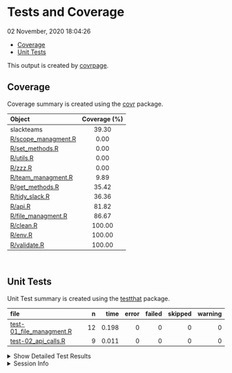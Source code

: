 Tests and Coverage
================
02 November, 2020 18:04:26

  - [Coverage](#coverage)
  - [Unit Tests](#unit-tests)

This output is created by
[covrpage](https://github.com/metrumresearchgroup/covrpage).

## Coverage

Coverage summary is created using the
[covr](https://github.com/r-lib/covr) package.

| Object                                         | Coverage (%) |
| :--------------------------------------------- | :----------: |
| slackteams                                     |    39.30     |
| [R/scope\_managment.R](../R/scope_managment.R) |     0.00     |
| [R/set\_methods.R](../R/set_methods.R)         |     0.00     |
| [R/utils.R](../R/utils.R)                      |     0.00     |
| [R/zzz.R](../R/zzz.R)                          |     0.00     |
| [R/team\_managment.R](../R/team_managment.R)   |     9.89     |
| [R/get\_methods.R](../R/get_methods.R)         |    35.42     |
| [R/tidy\_slack.R](../R/tidy_slack.R)           |    36.36     |
| [R/api.R](../R/api.R)                          |    81.82     |
| [R/file\_managment.R](../R/file_managment.R)   |    86.67     |
| [R/clean.R](../R/clean.R)                      |    100.00    |
| [R/env.R](../R/env.R)                          |    100.00    |
| [R/validate.R](../R/validate.R)                |    100.00    |

<br>

## Unit Tests

Unit Test summary is created using the
[testthat](https://github.com/r-lib/testthat) package.

| file                                                            |  n |  time | error | failed | skipped | warning |
| :-------------------------------------------------------------- | -: | ----: | ----: | -----: | ------: | ------: |
| [test-01\_file\_managment.R](testthat/test-01_file_managment.R) | 12 | 0.198 |     0 |      0 |       0 |       0 |
| [test-02\_api\_calls.R](testthat/test-02_api_calls.R)           |  9 | 0.011 |     0 |      0 |       0 |       0 |

<details closed>

<summary> Show Detailed Test Results </summary>

| file                                                                    | context         | test                                              | status | n |  time |
| :---------------------------------------------------------------------- | :-------------- | :------------------------------------------------ | :----- | -: | ----: |
| [test-01\_file\_managment.R](testthat/test-01_file_managment.R#L6_L9)   | team management | no active team: get\_team\_creds                  | PASS   | 1 | 0.012 |
| [test-01\_file\_managment.R](testthat/test-01_file_managment.R#L13_L16) | team management | no active team: get\_team\_users                  | PASS   | 1 | 0.015 |
| [test-01\_file\_managment.R](testthat/test-01_file_managment.R#L20_L23) | team management | no active team: validate team missing teams error | PASS   | 1 | 0.008 |
| [test-01\_file\_managment.R](testthat/test-01_file_managment.R#L33_L36) | team management | load team: validate team bad name error           | PASS   | 1 | 0.008 |
| [test-01\_file\_managment.R](testthat/test-01_file_managment.R#L40_L42) | team management | load team: activate team                          | PASS   | 1 | 0.003 |
| [test-01\_file\_managment.R](testthat/test-01_file_managment.R#L47_L49) | team management | load team: slackteams to json                     | PASS   | 1 | 0.134 |
| [test-01\_file\_managment.R](testthat/test-01_file_managment.R#L53_L55) | team management | load team: slackteams to dcf                      | PASS   | 1 | 0.002 |
| [test-01\_file\_managment.R](testthat/test-01_file_managment.R#L59_L62) | team management | load team: get teams                              | PASS   | 1 | 0.001 |
| [test-01\_file\_managment.R](testthat/test-01_file_managment.R#L66_L68) | team management | load team: cached slack creds token               | PASS   | 1 | 0.005 |
| [test-01\_file\_managment.R](testthat/test-01_file_managment.R#L80)     | team management | active team channel info: validate channel        | PASS   | 1 | 0.002 |
| [test-01\_file\_managment.R](testthat/test-01_file_managment.R#L84)     | team management | active team channel info: validate channel id     | PASS   | 1 | 0.001 |
| [test-01\_file\_managment.R](testthat/test-01_file_managment.R#L88)     | team management | active team channel info: validate bad channel    | PASS   | 1 | 0.007 |
| [test-02\_api\_calls.R](testthat/test-02_api_calls.R#L15)               | API calls       | team info: class                                  | PASS   | 1 | 0.001 |
| [test-02\_api\_calls.R](testthat/test-02_api_calls.R#L19)               | API calls       | team info: user names                             | PASS   | 1 | 0.002 |
| [test-02\_api\_calls.R](testthat/test-02_api_calls.R#L27)               | API calls       | converstion info: class                           | PASS   | 1 | 0.001 |
| [test-02\_api\_calls.R](testthat/test-02_api_calls.R#L31)               | API calls       | converstion info: convo id                        | PASS   | 1 | 0.001 |
| [test-02\_api\_calls.R](testthat/test-02_api_calls.R#L35)               | API calls       | converstion info: convo channel count             | PASS   | 1 | 0.002 |
| [test-02\_api\_calls.R](testthat/test-02_api_calls.R#L39)               | API calls       | converstion info: convo im count                  | PASS   | 1 | 0.001 |
| [test-02\_api\_calls.R](testthat/test-02_api_calls.R#L43)               | API calls       | converstion info: convo members                   | PASS   | 1 | 0.001 |
| [test-02\_api\_calls.R](testthat/test-02_api_calls.R#L47)               | API calls       | converstion info: convo info class                | PASS   | 1 | 0.001 |
| [test-02\_api\_calls.R](testthat/test-02_api_calls.R#L51)               | API calls       | converstion info: convo info id                   | PASS   | 1 | 0.001 |

</details>

<details>

<summary> Session Info </summary>

| Field    | Value                             |                                                                                                                                                                                                                                                                    |
| :------- | :-------------------------------- | :----------------------------------------------------------------------------------------------------------------------------------------------------------------------------------------------------------------------------------------------------------------- |
| Version  | R version 4.0.3 (2020-10-10)      |                                                                                                                                                                                                                                                                    |
| Platform | x86\_64-apple-darwin17.0 (64-bit) | <a href="https://github.com/yonicd/slackteams/commit/096cfb9cecb2b6784e10f5afa0d4efeb8e899ade/checks" target="_blank"><span title="Built on Github Actions">![](https://github.com/metrumresearchgroup/covrpage/blob/actions/inst/logo/gh.png?raw=true)</span></a> |
| Running  | macOS Catalina 10.15.7            |                                                                                                                                                                                                                                                                    |
| Language | en\_US                            |                                                                                                                                                                                                                                                                    |
| Timezone | UTC                               |                                                                                                                                                                                                                                                                    |

| Package  | Version |
| :------- | :------ |
| testthat | 3.0.0   |
| covr     | 3.3.2   |
| covrpage | 0.0.71  |

</details>

<!--- Final Status : pass --->
